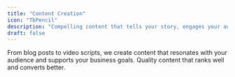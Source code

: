 ```yaml
---
title: "Content Creation"
icon: "TbPencil"
description: "Compelling content that tells your story, engages your audience, and drives action."
draft: false
---
```


From blog posts to video scripts, we create content that resonates with your audience and supports your business goals. Quality content that ranks well and converts better.
